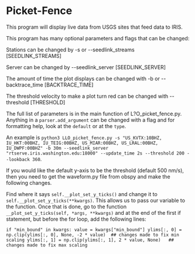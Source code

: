 # Picket-Fence
This program will display live data from USGS sites that feed data to IRIS.

This program has many optional parameters and flags that can be changed:

Stations can be changed by -s or --seedlink_streams \[SEEDLINK_STREAMS\]

Server can be changed by --seedlink_server \[SEEDLINK_SERVER\]

The amount of time the plot displays can be changed with -b or --backtrace_time \[BACKTRACE_TIME\]

The threshold velocity to make a plot turn red can be changed with --threshold \[THRESHOLD\]

The full list of parameters is in the main function of L?O_picket_fence.py. Anything in a `parser.add_argument` can be changed with a flag and for formatting help, look at the `default` or at the `type`.

An example is `python3 LLO_picket_fence.py -s "US_KVTX:10BHZ, IU_HKT:00BHZ, IU_TEIG:00BHZ, US_MIAR:00BHZ, US_LRAL:00BHZ, IU_DWPF:00BHZ" -b 30m --seedlink_server "rtserve.iris.washington.edu:18000" --update_time 2s --threshold 200 --lookback 360`.


If you would like the default y-axis to be the threshold (default 500 nm/s), then you need to get the waveform.py file from obspy and make the following changes.

Find where it says `self.__plot_set_y_ticks()` and change it to `self.__plot_set_y_ticks(**kwargs)`. This allows us to pass our variable to the function. Once that is done, go to the function `__plot_set_y_ticks(self, *args, **kwargs)` and at the end of the first if statement, but before the for loop, add the following lines:

`if "min_bound" in kwargs:
                value = kwargs["min_bound"]
                ylims[:, 0] = np.clip(ylims[:, 0], None, -2 * value)  ## changes made to fix min scaling
                ylims[:, 1] = np.clip(ylims[:, 1], 2 * value, None)   ## changes made to fix max scaling`
